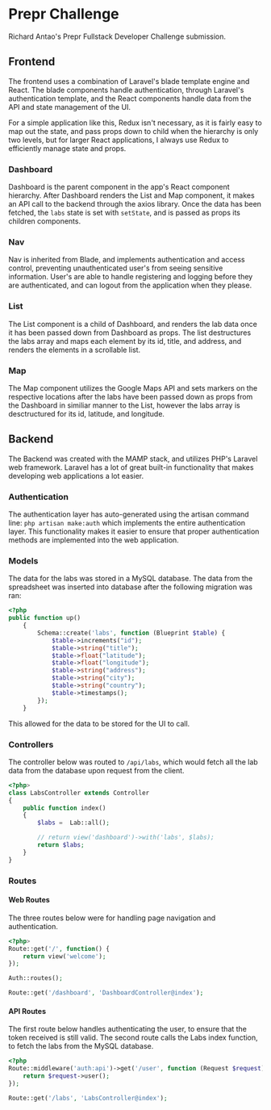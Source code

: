 # Prepr Challenge
Richard Antao's Prepr Fullstack Developer Challenge submission.

## Frontend 
The frontend uses a combination of Laravel's blade template engine and React. The blade components handle authentication, through Laravel's authentication template, and the React components handle data from the API and state management of the UI.

For a simple application like this, Redux isn't necessary, as it is fairly easy to map out the state, and pass props down to child when the hierarchy is only two levels, but for larger React applications, I always use Redux to efficiently manage state and props.

### Dashboard
Dashboard is the parent component in the app's React component hierarchy. After Dashboard renders the List and Map component, it makes an API call to the backend through the axios library. Once the data has been fetched, the `labs` state is set with `setState`, and is passed as props its children components.

### Nav
Nav is inherited from Blade, and implements authentication and access control, preventing unauthenticated user's from seeing sensitive information. User's are able to handle registering and logging before they are authenticated, and can logout from the application when they please.

### List
The List component is a child of Dashboard, and renders the lab data once it has been passed down from Dashboard as props. The list destructures the labs array and maps each element by its id, title, and address, and renders the elements in a scrollable list.

### Map
The Map component utilizes the Google Maps API and sets markers on the respective locations after the labs have been passed down as props from the Dashboard in similiar manner to the List, however the labs array is desctructured for its id, latitude, and longitude.

## Backend 
The Backend was created with the MAMP stack, and utilizes PHP's Laravel web framework. Laravel has a lot of great built-in functionality that makes developing web applications a lot easier.

### Authentication
The authentication layer has auto-generated using the artisan command line:
`php artisan make:auth` which implements the entire authentication layer. This functionality makes it easier to ensure that proper authentication methods are implemented into the web application.

### Models
The data for the labs was stored in a MySQL database. The data from the spreadsheet was inserted into database after the following migration was ran:

```php
<?php
public function up()
    {
        Schema::create('labs', function (Blueprint $table) {
            $table->increments("id");
            $table->string("title");
            $table->float("latitude");
            $table->float("longitude");
            $table->string("address");
            $table->string("city");
            $table->string("country");
            $table->timestamps();
        });
    }
```
This allowed for the data to be stored for the UI to call.

### Controllers
The controller below was routed to `/api/labs`, which would fetch all the lab data from the database upon request from the client.
```php
<?php>
class LabsController extends Controller
{
    public function index() 
    {
        $labs =  Lab::all();

        // return view('dashboard')->with('labs', $labs);
        return $labs;
    }
}
```

### Routes
#### Web Routes
The three routes below were for handling page navigation and authentication.
```php
<?php>
Route::get('/', function() {
    return view('welcome');
});

Auth::routes();

Route::get('/dashboard', 'DashboardController@index');
```

#### API Routes
The first route below handles authenticating the user, to ensure that the token received is still valid. The second route calls the Labs index function, to fetch the labs from the MySQL database.
```php
<?php
Route::middleware('auth:api')->get('/user', function (Request $request) {
    return $request->user();
});

Route::get('/labs', 'LabsController@index');
```